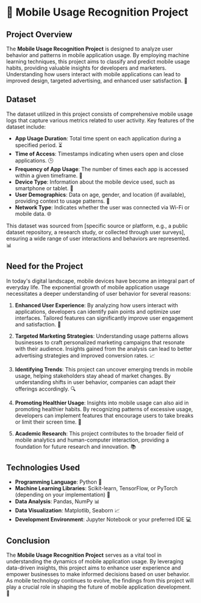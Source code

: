 # 📱 Mobile Usage Recognition Project

## Project Overview
The **Mobile Usage Recognition Project** is designed to analyze user behavior and patterns in mobile application usage. By employing machine learning techniques, this project aims to classify and predict mobile usage habits, providing valuable insights for developers and marketers. Understanding how users interact with mobile applications can lead to improved design, targeted advertising, and enhanced user satisfaction. 🌟

## Dataset
The dataset utilized in this project consists of comprehensive mobile usage logs that capture various metrics related to user activity. Key features of the dataset include:
- **App Usage Duration**: Total time spent on each application during a specified period. ⏳
- **Time of Access**: Timestamps indicating when users open and close applications. 🕒
- **Frequency of App Usage**: The number of times each app is accessed within a given timeframe. 🔄
- **Device Type**: Information about the mobile device used, such as smartphone or tablet. 📲
- **User Demographics**: Data on age, gender, and location (if available), providing context to usage patterns. 👥
- **Network Type**: Indicates whether the user was connected via Wi-Fi or mobile data. 🌐

This dataset was sourced from [specific source or platform, e.g., a public dataset repository, a research study, or collected through user surveys], ensuring a wide range of user interactions and behaviors are represented. 📊

## Need for the Project
In today's digital landscape, mobile devices have become an integral part of everyday life. The exponential growth of mobile application usage necessitates a deeper understanding of user behavior for several reasons:

1. **Enhanced User Experience**: By analyzing how users interact with applications, developers can identify pain points and optimize user interfaces. Tailored features can significantly improve user engagement and satisfaction. 🎨

2. **Targeted Marketing Strategies**: Understanding usage patterns allows businesses to craft personalized marketing campaigns that resonate with their audience. Insights gained from the analysis can lead to better advertising strategies and improved conversion rates. 📈

3. **Identifying Trends**: This project can uncover emerging trends in mobile usage, helping stakeholders stay ahead of market changes. By understanding shifts in user behavior, companies can adapt their offerings accordingly. 🔍

4. **Promoting Healthier Usage**: Insights into mobile usage can also aid in promoting healthier habits. By recognizing patterns of excessive usage, developers can implement features that encourage users to take breaks or limit their screen time. 🛑

5. **Academic Research**: This project contributes to the broader field of mobile analytics and human-computer interaction, providing a foundation for future research and innovation. 📚

## Technologies Used
- **Programming Language**: Python 🐍
- **Machine Learning Libraries**: Scikit-learn, TensorFlow, or PyTorch (depending on your implementation) 🤖
- **Data Analysis**: Pandas, NumPy 📊
- **Data Visualization**: Matplotlib, Seaborn 📈
- **Development Environment**: Jupyter Notebook or your preferred IDE 💻

## Conclusion
The **Mobile Usage Recognition Project** serves as a vital tool in understanding the dynamics of mobile application usage. By leveraging data-driven insights, this project aims to enhance user experience and empower businesses to make informed decisions based on user behavior. As mobile technology continues to evolve, the findings from this project will play a crucial role in shaping the future of mobile application development. 🚀
